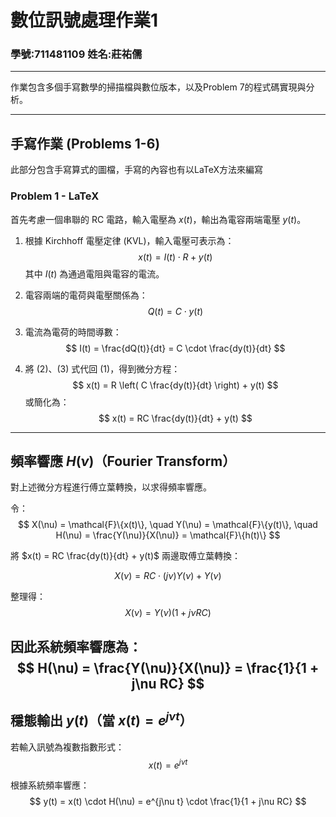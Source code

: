 # 數位訊號處理作業1
### 學號:711481109 姓名:莊祐儒
---
作業包含多個手寫數學的掃描檔與數位版本，以及Problem 7的程式碼實現與分析。

---

## **手寫作業 (Problems 1-6)**
此部分包含手寫算式的圖檔，手寫的內容也有以LaTeX方法來編寫

###  Problem 1 - LaTeX

首先考慮一個串聯的 RC 電路，輸入電壓為 $x(t)$，輸出為電容兩端電壓 $y(t)$。

1. 根據 Kirchhoff 電壓定律 (KVL)，輸入電壓可表示為：
   $$
   x(t) = I(t) \cdot R + y(t)
   $$
   其中 $I(t)$ 為通過電阻與電容的電流。

2. 電容兩端的電荷與電壓關係為：
   $$
   Q(t) = C \cdot y(t)
   $$

3. 電流為電荷的時間導數：
   $$
   I(t) = \frac{dQ(t)}{dt} = C \cdot \frac{dy(t)}{dt}
   $$

4. 將 (2)、(3) 式代回 (1)，得到微分方程：
   $$
   x(t) = R \left( C \frac{dy(t)}{dt} \right) + y(t)
   $$
   或簡化為：
   $$
   x(t) = RC \frac{dy(t)}{dt} + y(t)
   $$

---

## 頻率響應 $H(\nu)$（Fourier Transform）

對上述微分方程進行傅立葉轉換，以求得頻率響應。

令：
$$
X(\nu) = \mathcal{F}\{x(t)\}, \quad 
Y(\nu) = \mathcal{F}\{y(t)\}, \quad 
H(\nu) = \frac{Y(\nu)}{X(\nu)} = \mathcal{F}\{h(t)\}
$$

將 $x(t) = RC \frac{dy(t)}{dt} + y(t)$ 兩邊取傅立葉轉換：

$$
X(\nu) = RC \cdot (j\nu) Y(\nu) + Y(\nu)
$$

整理得：
$$
X(\nu) = Y(\nu) (1 + j\nu RC)
$$

因此系統頻率響應為：
$$
H(\nu) = \frac{Y(\nu)}{X(\nu)} = \frac{1}{1 + j\nu RC}
$$
---

## 穩態輸出 $y(t)$（當 $x(t) = e^{j\nu t}$）

若輸入訊號為複數指數形式：
$$
x(t) = e^{j\nu t}
$$

根據系統頻率響應：
$$
y(t) = x(t) \cdot H(\nu) = e^{j\nu t} \cdot \frac{1}{1 + j\nu RC}
$$

